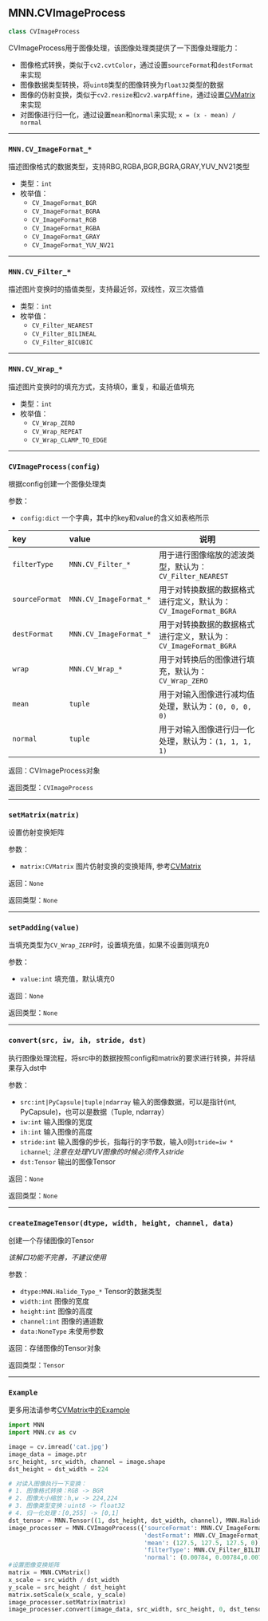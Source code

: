 <!-- pymnn/CVImageProcess.md -->
## MNN.CVImageProcess

```python
class CVImageProcess
```
CVImageProcess用于图像处理，该图像处理类提供了一下图像处理能力：
- 图像格式转换，类似于`cv2.cvtColor`，通过设置`sourceFormat`和`destFormat`来实现
- 图像数据类型转换，将`uint8`类型的图像转换为`float32`类型的数据
- 图像的仿射变换，类似于`cv2.resize`和`cv2.warpAffine`，通过设置[CVMatrix](CVMatrix.md) 来实现
- 对图像进行归一化，通过设置`mean`和`normal`来实现; `x = (x - mean) / normal`

---
### `MNN.CV_ImageFormat_*`
描述图像格式的数据类型，支持RBG,RGBA,BGR,BGRA,GRAY,YUV_NV21类型
- 类型：`int`
- 枚举值：
  - `CV_ImageFormat_BGR`
  - `CV_ImageFormat_BGRA`
  - `CV_ImageFormat_RGB`
  - `CV_ImageFormat_RGBA`
  - `CV_ImageFormat_GRAY`
  - `CV_ImageFormat_YUV_NV21`

---
### `MNN.CV_Filter_*`
描述图片变换时的插值类型，支持最近邻，双线性，双三次插值
- 类型：`int`
- 枚举值：
  - `CV_Filter_NEAREST`
  - `CV_Filter_BILINEAL`
  - `CV_Filter_BICUBIC`

---
### `MNN.CV_Wrap_*`
描述图片变换时的填充方式，支持填0，重复，和最近值填充
- 类型：`int`
- 枚举值：
  - `CV_Wrap_ZERO`
  - `CV_Wrap_REPEAT`
  - `CV_Wrap_CLAMP_TO_EDGE`

---
### `CVImageProcess(config)`
根据config创建一个图像处理类

参数：
- `config:dict` 一个字典，其中的key和value的含义如表格所示

|    key        |   value    |              说明               |
|:--------------|:-----------|---------------------------------|
|   `filterType`   | `MNN.CV_Filter_*` | 用于进行图像缩放的滤波类型，默认为：`CV_Filter_NEAREST` |
|   `sourceFormat` | `MNN.CV_ImageFormat_*` | 用于对转换数据的数据格式进行定义，默认为：`CV_ImageFormat_BGRA` |
|   `destFormat` | `MNN.CV_ImageFormat_*` | 用于对转换数据的数据格式进行定义，默认为：`CV_ImageFormat_BGRA` |
|   `wrap` | `MNN.CV_Wrap_*` | 用于对转换后的图像进行填充，默认为：`CV_Wrap_ZERO` |
|   `mean` |  `tuple` | 用于对输入图像进行减均值处理，默认为：`(0, 0, 0, 0)`|
|   `normal` | `tuple` | 用于对输入图像进行归一化处理，默认为：`(1, 1, 1, 1)`|

返回：CVImageProcess对象

返回类型：`CVImageProcess`

---
### `setMatrix(matrix)`

设置仿射变换矩阵

参数：
- `matrix:CVMatrix` 图片仿射变换的变换矩阵, 参考[CVMatrix](CVMatrix.md)

返回：`None`

返回类型：`None`

---
### `setPadding(value)`

当填充类型为`CV_Wrap_ZERP`时，设置填充值，如果不设置则填充0

参数：
- `value:int` 填充值，默认填充0

返回：`None`

返回类型：`None`

---
### `convert(src, iw, ih, stride, dst)`

执行图像处理流程，将src中的数据按照config和matrix的要求进行转换，并将结果存入dst中

参数：
- `src:int|PyCapsule|tuple|ndarray` 输入的图像数据，可以是指针(int, PyCapsule)，也可以是数据（Tuple, ndarray）
- `iw:int` 输入图像的宽度
- `ih:int` 输入图像的高度
- `stride:int` 输入图像的步长，指每行的字节数，输入`0`则`stride=iw * ichannel`; *注意在处理YUV图像的时候必须传入stride*
- `dst:Tensor` 输出的图像Tensor

返回：`None`

返回类型：`None`

---
### `createImageTensor(dtype, width, height, channel, data)`

创建一个存储图像的Tensor

*该解口功能不完善，不建议使用*

参数：
- `dtype:MNN.Halide_Type_*` Tensor的数据类型
- `width:int` 图像的宽度
- `height:int` 图像的高度
- `channel:int` 图像的通道数
- `data:NoneType` 未使用参数 

返回：存储图像的Tensor对象

返回类型：`Tensor`

---
### `Example`

更多用法请参考[CVMatrix中的Example](CVMatrix.html#example)

```python
import MNN
import MNN.cv as cv

image = cv.imread('cat.jpg')
image_data = image.ptr
src_height, src_width, channel = image.shape
dst_height = dst_width = 224

# 对读入图像执行一下变换：
# 1. 图像格式转换：RGB -> BGR
# 2. 图像大小缩放：h,w -> 224,224
# 3. 图像类型变换：uint8 -> float32
# 4. 归一化处理：[0,255] -> [0,1]
dst_tensor = MNN.Tensor((1, dst_height, dst_width, channel), MNN.Halide_Type_Float, MNN.Tensor_DimensionType_Tensorflow)
image_processer = MNN.CVImageProcess({'sourceFormat': MNN.CV_ImageFormat_BGR,
                                      'destFormat': MNN.CV_ImageFormat_RGB,
                                      'mean': (127.5, 127.5, 127.5, 0),
                                      'filterType': MNN.CV_Filter_BILINEAL,
                                      'normal': (0.00784, 0.00784,0.00784, 1)})
#设置图像变换矩阵
matrix = MNN.CVMatrix()
x_scale = src_width / dst_width
y_scale = src_height / dst_height
matrix.setScale(x_scale, y_scale)
image_processer.setMatrix(matrix)
image_processer.convert(image_data, src_width, src_height, 0, dst_tensor)
```